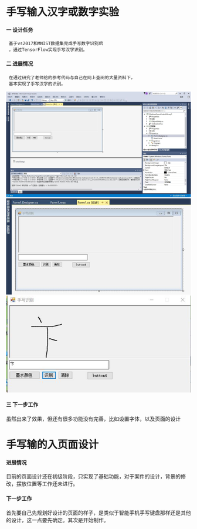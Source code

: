 # 手写输入汉字或数字实验
#### 一 设计任务
     基于vs2017和MNIST数据集完成手写数字识别后
     ，通过TensorFlow实现手写汉字识别。
  
#### 二 进展情况
     在通过研究了老师给的参考代码与自己在网上查阅的大量资料下，
     基本实现了手写汉字的识别。

![](picture\061.jpg)
![](picture\062.jpg)
![](picture\063.jpg)

#### 三 下一步工作 
虽然出来了效果，但还有很多功能没有完善，比如设置字体，以及页面的设计

# 手写输的入页面设计
#### 进展情况
目前的页面设计还在初级阶段，只实现了基础功能，对于案件的设计，背景的修改，摆放位置等工作还未进行。
#### 下一步工作
首先要自己先规划好设计的页面的样子，是类似于智能手机手写键盘那样还是其他的设计，这一点要先确定。其次是开始制作。
